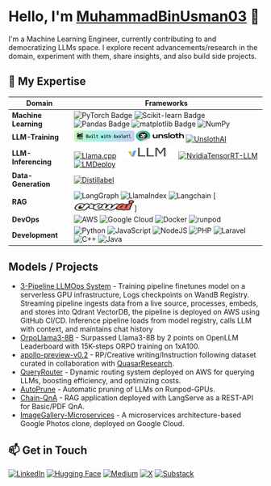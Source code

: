 # Hello, I'm [MuhammadBinUsman03](https://github.com/MuhammadBinUsman03) 👋

I'm a Machine Learning Engineer, currently contributing to and democratizing LLMs space. I explore recent advancements/research in the domain, experiment with them, share insights, and also build side projects.

## 🚀 My Expertise

| Domain               | Frameworks                                                                                                                                                                                                                                                                                                                                                                                                                                                                                                                                                                                                                                                                                                                                                                       |
| -------------------- | -------------------------------------------------------------------------------------------------------------------------------------------------------------------------------------------------------------------------------------------------------------------------------------------------------------------------------------------------------------------------------------------------------------------------------------------------------------------------------------------------------------------------------------------------------------------------------------------------------------------------------------------------------------------------------------------------------------------------------------------------------------------------------- |
| **Machine Learning** | ![PyTorch Badge](https://img.shields.io/badge/-PyTorch-EE4C2C?style=flat&logo=pytorch&logoColor=white) ![Scikit-learn Badge](https://img.shields.io/badge/-Scikit--learn-FFD700?style=flat&logo=scikit-learn&logoColor=white) ![Pandas Badge](https://img.shields.io/badge/-Pandas-150458?style=flat&logo=pandas&logoColor=white) ![matplotlib Badge](https://img.shields.io/badge/-matplotlib-11557C?style=flat&logo=matplotlib&logoColor=white) ![NumPy](https://img.shields.io/badge/numpy-%23013243.svg?style=for-the-badge&logo=numpy&logoColor=white)                                                                                                                                                                                                                      |
| **LLM-Training**     | [<img src="https://raw.githubusercontent.com/axolotl-ai-cloud/axolotl/main/image/axolotl-badge-web.png" alt="Built with Axolotl" width="120" height="22"/>](https://github.com/axolotl-ai-cloud/axolotl) [<img src="https://raw.githubusercontent.com/unslothai/unsloth/main/images/unsloth%20logo%20black%20text.png" alt="UnslothAI" width="95" height="22"/>](https://github.com/unslothai/unsloth) [<img src="https://huggingface.co/datasets/trl-internal-testing/example-images/resolve/main/images/trl_banner_dark.png" alt="UnslothAI" width="100" height="22"/>](https://github.com/huggingface/trl)                                                                                                                                                                    |
| **LLM-Inferencing**  | [<img src="https://user-images.githubusercontent.com/1991296/230134379-7181e485-c521-4d23-a0d6-f7b3b61ba524.png" alt="Llama.cpp" width="116" height="25"/>](https://github.com/ggerganov/llama.cpp) [<img src="https://raw.githubusercontent.com/vllm-project/vllm/main/docs/source/assets/logos/vllm-logo-text-light.png" alt="vLLM" width="116" height="25"/>](https://github.com/vllm-project/vllm) [<img src="https://github.com/user-attachments/assets/7019a739-78a1-48a0-b99e-f10b86816b86" alt="NvidiaTensorRT-LLM" width="109" height="25"/>](https://github.com/NVIDIA/TensorRT-LLM) [<img src="https://github.com/user-attachments/assets/671e95f1-3c4a-4d57-aff4-8dda818dfb3e" alt="LMDeploy" width="116" height="25"/>](https://github.com/InternLM/lmdeploy)       |
| **Data-Generation**  | [<img src="https://raw.githubusercontent.com/argilla-io/distilabel/main/docs/assets/distilabel-black.png" alt="Distillabel" width="125" height="30"/>](https://github.com/argilla-io/distilabel)                                                                                                                                                                                                                                                                                                                                                                                                                                                                                                                                                                                 |
| **RAG**              | ![LangGraph](https://img.shields.io/badge/LangGraph-23272A?logo=langchain&) ![LlamaIndex](https://img.shields.io/badge/LlamaIndex-black?logo=ollama) ![Langchain](https://img.shields.io/badge/LangChain-00465B?logo=langchain&) [<img src="https://github.com/crewAIInc/crewAI/blob/main/docs/crewai_logo.png" alt="CrewAI" width="120" height="22"/>]                                                                                                                                                                                                                                                                                                                                                                                                                                                                   |
| **DevOps**            | ![AWS](https://img.shields.io/badge/AWS-%23FF9900.svg?logo=amazon-web-services&logoColor=white) ![Google Cloud](https://img.shields.io/badge/Google%20Cloud-%234285F4.svg?logo=google-cloud&logoColor=white) ![Docker](https://img.shields.io/badge/Docker-grey?logo=docker) ![runpod](https://img.shields.io/badge/runpod-GPU-6A5FBB?logo=anycubic&logoColor=6A5FBB&labelColor=FAF9F6)                                                                                                                                                                                                                                                                                                                                                                                                                     |
| **Development**      | ![Python](https://img.shields.io/badge/Python-3776AB?logo=python&logoColor=fff) ![JavaScript](https://img.shields.io/badge/JavaScript-F7DF1E?logo=javascript&logoColor=000) ![NodeJS](https://img.shields.io/badge/Node.js-6DA55F?logo=node.js&logoColor=white) ![PHP](https://img.shields.io/badge/php-%23777BB4.svg?&logo=php&logoColor=white) ![Laravel](https://img.shields.io/badge/Laravel-%23FF2D20.svg?logo=laravel&logoColor=white) ![C++](https://img.shields.io/badge/C++-%2300599C.svg?logo=c%2B%2B&logoColor=white) ![Java](https://img.shields.io/badge/Java-%23ED8B00.svg?logo=openjdk&logoColor=white) |

## Models / Projects

- [3-Pipeline LLMOps System](https://github.com/MuhammadBinUsman03/Real-Time-3-pipeline-LLM-Financial-Advisor) - Training pipeline finetunes model on a serverless GPU infrastructure, Logs checkpoints on WandB Registry. Streaming pipeline ingests data from a live source, processes, embeds, and stores into Qdrant VectorDB, the pipeline is deployed on AWS using GitHub CI/CD. Inference pipeline loads from model registry, calls LLM with context, and maintains chat history
- [OrpoLlama3-8B](https://huggingface.co/Muhammad2003/OrpoLlama3-8B) - Surpassed Llama3-8B by 2 points on OpenLLM Leaderboard with 15K-steps ORPO training on 1xA100.
- [apollo-preview-v0.2](https://huggingface.co/datasets/QuasarResearch/apollo-preview-v0.2?not-for-all-audiences=true) - RP/Creative writing/Instruction following dataset curated in collaboration with [QuasarResearch](https://huggingface.co/QuasarResearch).
- [QueryRouter](https://github.com/MuhammadBinUsman03/Query-Router) - Dynamic routing system deployed on AWS for querying LLMs, boosting efficiency, and optimizing costs.
- [AutoPrune](https://github.com/MuhammadBinUsman03/Auto-Prune) - Automatic pruning of LLMs on Runpod-GPUs.
- [Chain-QnA](https://github.com/MuhammadBinUsman03/Chain-QnA) - RAG application deployed with LangServe as a REST-API for Basic/PDF QnA.
- [ImageGallery-Microservices](https://github.com/MuhammadBinUsman03/ImageGallery-Microservice) - A microservices architecture-based Google Photos clone, deployed on Google Cloud.

## 📫 Get in Touch
[![LinkedIn](https://img.shields.io/badge/LinkedIn-0A66C2?logo=linkedin&logoColor=fff)](https://www.linkedin.com/in/muhammad-bin-usman/)
[![Hugging Face](https://img.shields.io/badge/Hugging%20Face-FFD21E?logo=huggingface&logoColor=000)](https://huggingface.co/Muhammad2003)
[![Medium](https://img.shields.io/badge/Medium-%23000000.svg?logo=medium&logoColor=white)](https://medium.com/@muhammadbinusman03)
[![X](https://img.shields.io/badge/X-%23000000.svg?logo=X&logoColor=white)](https://x.com/Muhamma97033716)
[![Substack](https://img.shields.io/badge/Substack-FF6719?logo=substack&logoColor=fff)](https://substack.com/@rethinkai)

